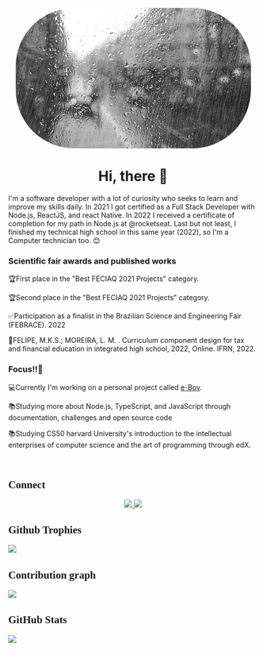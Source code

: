   <p align="center">
  <img style="border-radius:118px;" align="center" src="./imgs/rain.gif">
  </p>

  <h1 align="center" >Hi, there 👋</h1>

  <p >I'm a software developer with a lot of curiosity who seeks to learn and improve my skills daily. In 2021 I got certified as a Full Stack Developer with Node.js, ReactJS, and react Native. In 2022 I received a certificate of completion for my path in Node.js at @rocketseat. Last but not least, I finished my technical high school in this same year (2022), so I'm a Computer technician too. 😊</p>
  
  <h3>Scientific fair awards and published works</h3>
  <p>🏆First place in the "Best FECIAQ 2021 Projects" category.</p>
  <p>🏆Second place in the "Best FECIAQ 2021 Projects" category.</p>
  <p>✅Participation as a finalist in the Brazilian Science and Engineering Fair (FEBRACE). 2022</p>
  <p>📜FELIPE, M.K.S.; MOREIRA, L. M. . Curriculum component design for tax and financial education in integrated high school, 2022, Online. IFRN, 2022.</p>
  
  <h3>Focus!!💢</h3>
  
  <p>💻Currently I'm working on a personal project called <a href="http://ebov.vercel.app/">e-Bov</a>.</p>
  <p>📚Studying more about Node.js, TypeScript, and JavaScript through documentation, challenges and open source code</p>
  <p>📚Studying CS50 harvard University's introduction to the intellectual enterprises of computer science and the art of programming through edX.</p>

  <br/>

<h2 style="font-family:verdana">Connect</h2>
  <p align="center">
<a href="https://www.linkedin.com/in/matheuskael/" target="_blank">
<img src="https://img.shields.io/badge/linkedin-%230077B5.svg?style=for-the-badge&logo=linkedin&logoColor=white"/>
</a>
<a href="https://www.instagram.com/_matheus_kael_/" target="_blank">
<img src="https://img.shields.io/badge/Instagram-%23E4405F.svg?style=for-the-badge&logo=Instagram&logoColor=black"/>
</a>
</p>

<h2 style="font-family:verdana">Github Trophies</h2>
<img src="https://github-profile-trophy.vercel.app/?username=MatheusKael&theme=onedark"/>

<h2 style="font-family:verdana">Contribution graph</h2>

<img src="https://github-readme-activity-graph.cyclic.app/graph?username=MatheusKael&theme=react"/>

<h2 style="font-family:verdana">GitHub Stats</h2>

<a href="https://github.com/MatheusKael">

  <img height="180em" src="https://github-readme-stats-chi-two-98.vercel.app/api?username=MatheusKael&show_icons=true&include_all_commits=true&theme=tokyonight&hide_border=true"/>
